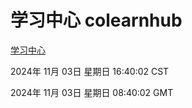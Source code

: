 # 学习中心 colearnhub
[学习中心](http://219.139.197.74:56308/colearnhub/)

2024年 11月 03日 星期日 16:40:02 CST

2024年 11月 03日 星期日 08:40:02 GMT
